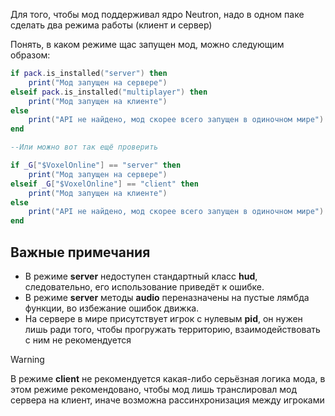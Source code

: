 Для того, чтобы мод поддерживал ядро Neutron, надо в одном паке сделать два режима работы (клиент и сервер)

Понять, в каком режиме щас запущен мод, можно следующим образом:
```lua
if pack.is_installed("server") then
	print("Мод запущен на сервере")
elseif pack.is_installed("multiplayer") then
	print("Мод запущен на клиенте")
else
	print("API не найдено, мод скорее всего запущен в одиночном мире")
end

--Или можно вот так ещё проверить

if _G["$VoxelOnline"] == "server" then
	print("Мод запущен на сервере")
elseif _G["$VoxelOnline"] == "client" then
	print("Мод запущен на клиенте")
else
	print("API не найдено, мод скорее всего запущен в одиночном мире")
end
```

## Важные примечания

- В режиме **server** недоступен стандартный класс **hud**, следовательно, его использование приведёт к ошибке. 
- В режиме **server** методы **audio** переназначены на пустые лямбда функции, во избежание ошибок движка.
- На сервере в мире присутствует игрок с нулевым **pid**, он нужен лишь ради того, чтобы прогружать территорию, взаимодействовать с ним не рекомендуется

>[!WARNING]
> В режиме **client** не рекомендуется какая-либо серьёзная логика мода, в этом режиме рекомендовано, чтобы мод лишь транслировал мод сервера на клиент, иначе возможна рассинхронизация между игроками

